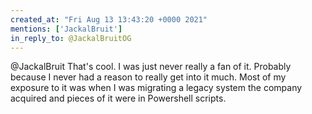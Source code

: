 ```yaml
---
created_at: "Fri Aug 13 13:43:20 +0000 2021"
mentions: ['JackalBruit']
in_reply_to: @JackalBruitOG
---
```


@JackalBruit That's cool. I was just never really a fan of it. Probably because I never had a reason to really get into it much. Most of my exposure to it was when I was migrating a legacy system the company acquired and pieces of it were in Powershell scripts.